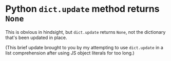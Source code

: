 # Python `dict.update` method returns `None`

This is obvious in hindsight, but `dict.update` returns `None`, not the dictionary that's been updated in place.

(This brief update brought to you by my attempting to use `dict.update` in a list comprehension after using JS object literals for too long.)
